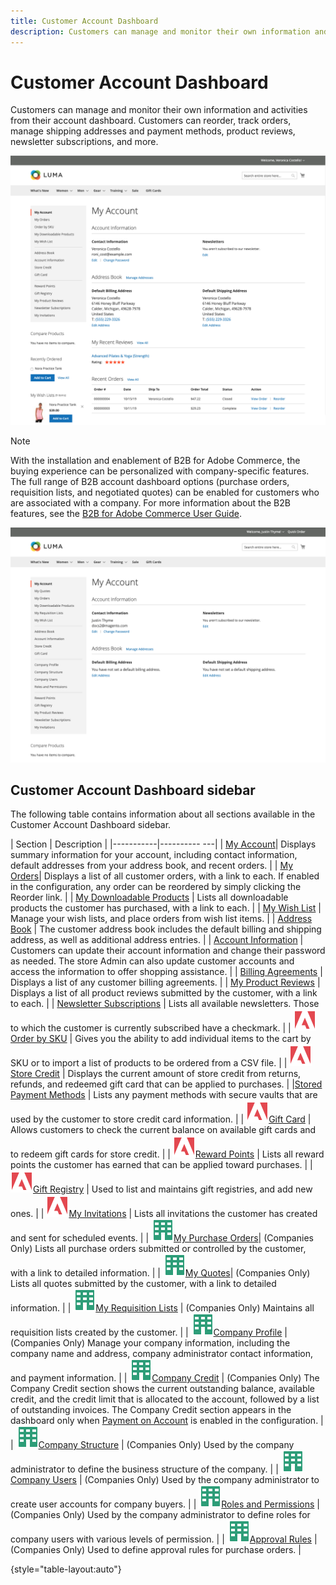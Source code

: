 ```yaml
---
title: Customer Account Dashboard
description: Customers can manage and monitor their own information and activities from their Customer Account Dashboard.
---
```


# Customer Account Dashboard

Customers can manage and monitor their own information and activities from their account dashboard. Customers can reorder, track orders, manage shipping addresses and payment methods, product reviews, newsletter subscriptions, and more.

![Account Dashboard](assets/customer-account-dashboard.png)

>[!NOTE]
>
> With the installation and enablement of B2B for Adobe Commerce, the buying experience can be personalized with company-specific features. The full range of B2B account dashboard options (purchase orders, requisition lists, and negotiated quotes) can be enabled for customers who are associated with a company. For more information about the B2B features, see the [B2B for Adobe Commerce User Guide](../b2b/introduction.md).

![Company Account Dashboard](assets/company-admin-account-dashboard.png)

## Customer Account Dashboard sidebar

The following table contains information about all sections available in the Customer Account Dashboard sidebar.

| Section   | Description  |
|-----------|---------- ---|
| [My Account](../customers/account-dashboard-my-account.md)| Displays summary information for your account, including contact information, default addresses from your address book, and recent orders. |
| [My Orders](../customers/account-dashboard-my-orders.md)| Displays a list of all customer orders, with a link to each. If enabled in the configuration, any order can be reordered by simply clicking the Reorder link. |
| [My Downloadable Products](../customers/account-dashboard-my-downloadable-products.md) | Lists all downloadable products the customer has purchased, with a link to each.  |
| [My Wish List](../customers/account-dashboard-my-wish-list.md)  | Manage your wish lists, and place orders from wish list items. |
| [Address Book](../customers/account-dashboard-address-book.md)  | The customer address book includes the default billing and shipping address, as well as additional address entries. |
| [Account Information](../customers/account-dashboard-account-information.md) | Customers can update their account information and change their password as needed. The store Admin can also update customer accounts and access the information to offer shopping assistance.  |
| [Billing Agreements](../customers/account-dashboard-billing-agreements.md) | Displays a list of any customer billing agreements. |
| [My Product Reviews](../marketing/product-reviews.md) | Displays a list of all product reviews submitted by the customer, with a link to each.  |
| [Newsletter Subscriptions](../marketing/newsletters.md)  | Lists all available newsletters. Those to which the customer is currently subscribed have a checkmark. |
| ![Adobe Commerce](../assets/adobe-logo.svg)[Order by SKU](../customers/account-dashboard-order-by-sku.md) | Gives you the ability to add individual items to the cart by SKU or to import a list of products to be ordered from a CSV file. |
| ![Adobe Commerce](../assets/adobe-logo.svg)[Store Credit](../customers/account-dashboard-store-credit.md) | Displays the current amount of store credit from returns, refunds, and redeemed gift card that can be applied to purchases.  |
|[Stored Payment Methods](../customers/account-dashboard-stored-payment-methods.md) | Lists any payment methods with secure vaults that are used by the customer to store credit card information.  |
| ![Adobe Commerce](../assets/adobe-logo.svg)[Gift Card](../catalog/product-gift-card.md) | Allows customers to check the current balance on available gift cards and to redeem gift cards for store credit. |
| ![Adobe Commerce](../assets/adobe-logo.svg)[Reward Points](../marketing/rewards-loyalty.md) | Lists all reward points the customer has earned that can be applied toward purchases.   |
| ![Adobe Commerce](../assets/adobe-logo.svg)[Gift Registry](../marketing/gift-registries.md) | Used to list and maintains gift registries, and  add new ones. |
| ![Adobe Commerce](../assets/adobe-logo.svg)[My Invitations](../marketing/invitations.md) | Lists all invitations the customer has created and sent for scheduled events. |
| ![B2B for Adobe Commerce](../assets/b2b.svg)[My Purchase Orders](../customers/account-dashboard-my-purchase-orders.md)| (Companies Only) Lists all purchase orders submitted or controlled by the customer, with a link to detailed information. |
| ![B2B for Adobe Commerce](../assets/b2b.svg)[My Quotes](../customers/account-dashboard-quotes.md)| (Companies Only) Lists all quotes submitted by the customer, with a link to detailed information. |
| ![B2B for Adobe Commerce](../assets/b2b.svg)[My Requisition Lists](../customers/account-dashboard-requisition-lists.md) | (Companies Only) Maintains all requisition lists created by the customer.  |
| ![B2B for Adobe Commerce](../assets/b2b.svg)[Company Profile](../customers/account-dashboard-company-profile.md) | (Companies Only) Manage your company information, including the company name and address, company administrator contact information, and payment information.  |
| ![B2B for Adobe Commerce](../assets/b2b.svg)[Company Credit](../customers/account-dashboard-company-credit.md)  | (Companies Only) The Company Credit section shows the current outstanding balance, available credit, and the credit limit that is allocated to the account, followed by a list of outstanding invoices. The Company Credit section appears in the dashboard only when [Payment on Account](../payment/payment-on-account.md) is enabled in the configuration. |
| ![B2B for Adobe Commerce](../assets/b2b.svg)[Company Structure](../customers/account-company-structure.md) | (Companies Only) Used by the company administrator to define the business structure of the company.  |
| ![B2B for Adobe Commerce](../assets/b2b.svg)[Company Users](../customers/account-company-users.md) | (Companies Only) Used by the company administrator to create user accounts for company buyers.  |
| ![B2B for Adobe Commerce](../assets/b2b.svg)[Roles and Permissions](../customers/account-company-roles-permissions.md) | (Companies Only) Used by the company administrator to define roles for company users with various levels of permission. |
| ![B2B for Adobe Commerce](../assets/b2b.svg)[Approval Rules](../customers/account-dashboard-approval-rules.md) | (Companies Only) Used to define approval rules for purchase orders. |

{style="table-layout:auto"}

